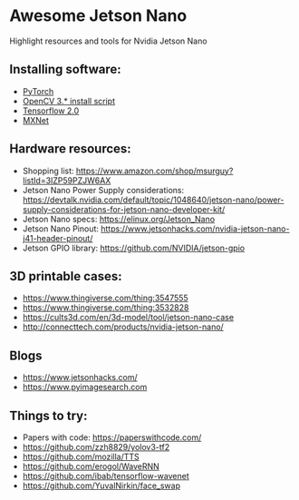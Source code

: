 # Awesome Jetson Nano

Highlight resources and tools for Nvidia Jetson Nano

## Installing software:

- [PyTorch](https://devtalk.nvidia.com/default/topic/1049071/jetson-nano/pytorch-for-jetson-nano/)
- [OpenCV 3.* install script](https://github.com/AastaNV/JEP/blob/master/script/install_opencv4.0.0_Nano.sh)
- [Tensorflow 2.0](https://devtalk.nvidia.com/default/topic/1048776/jetson-nano/official-tensorflow-for-jetson-nano-/)
- [MXNet](https://devtalk.nvidia.com/default/topic/1049293/jetson-nano/i-was-unable-to-compile-and-install-mxnet-on-the-jetson-nano-is-there-an-official-installation-tutorial-/)

## Hardware resources:

- Shopping list: https://www.amazon.com/shop/msurguy?listId=3IZP59PZJW6AX
- Jetson Nano Power Supply considerations: https://devtalk.nvidia.com/default/topic/1048640/jetson-nano/power-supply-considerations-for-jetson-nano-developer-kit/
- Jetson Nano specs: https://elinux.org/Jetson_Nano
- Jetson Nano Pinout: https://www.jetsonhacks.com/nvidia-jetson-nano-j41-header-pinout/
- Jetson GPIO library: https://github.com/NVIDIA/jetson-gpio

## 3D printable cases:

- https://www.thingiverse.com/thing:3547555
- https://www.thingiverse.com/thing:3532828
- https://cults3d.com/en/3d-model/tool/jetson-nano-case
- http://connecttech.com/products/nvidia-jetson-nano/

## Blogs

- https://www.jetsonhacks.com/
- https://www.pyimagesearch.com

## Things to try:

- Papers with code: https://paperswithcode.com/
- https://github.com/zzh8829/yolov3-tf2
- https://github.com/mozilla/TTS
- https://github.com/erogol/WaveRNN
- https://github.com/ibab/tensorflow-wavenet
- https://github.com/YuvalNirkin/face_swap
